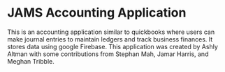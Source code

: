 # JAMS Accounting Application

This is an accounting application similar to quickbooks where users can make journal entries to maintain ledgers and track business finances. It stores data using google Firebase. This application was created by Ashly Altman with some contributions from Stephan Mah, Jamar Harris, and Meghan Tribble. 

